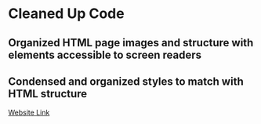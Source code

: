 # Cleaned Up Code

## Organized HTML page images and structure with elements accessible to screen readers

## Condensed and organized styles to match with HTML structure

[Website Link](https://peters0470.github.io/Horiseon/)


